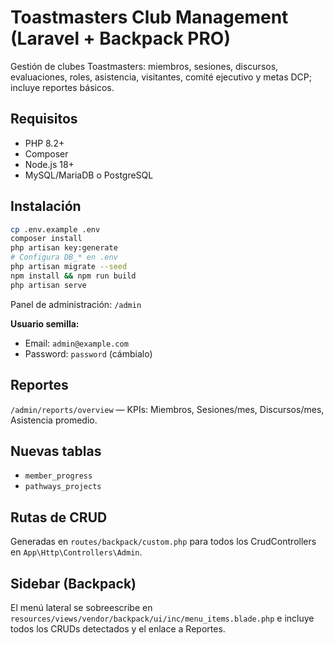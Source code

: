 # Toastmasters Club Management (Laravel + Backpack PRO)

Gestión de clubes Toastmasters: miembros, sesiones, discursos, evaluaciones, roles, asistencia, visitantes, comité ejecutivo y metas DCP; incluye reportes básicos.

## Requisitos
- PHP 8.2+
- Composer
- Node.js 18+
- MySQL/MariaDB o PostgreSQL

## Instalación
```bash
cp .env.example .env
composer install
php artisan key:generate
# Configura DB_* en .env
php artisan migrate --seed
npm install && npm run build
php artisan serve
```
Panel de administración: `/admin`

**Usuario semilla:**
- Email: `admin@example.com`
- Password: `password` (cámbialo)

## Reportes
`/admin/reports/overview` — KPIs: Miembros, Sesiones/mes, Discursos/mes, Asistencia promedio.

## Nuevas tablas
- `member_progress`
- `pathways_projects`

## Rutas de CRUD
Generadas en `routes/backpack/custom.php` para todos los CrudControllers en `App\Http\Controllers\Admin`.

## Sidebar (Backpack)
El menú lateral se sobreescribe en `resources/views/vendor/backpack/ui/inc/menu_items.blade.php` e incluye todos los CRUDs detectados y el enlace a Reportes.
